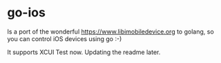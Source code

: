
# go-ios

Is a port of the wonderful https://www.libimobiledevice.org to golang, so you can control iOS devices using go :-)

It supports XCUI Test now. Updating the readme later. 
